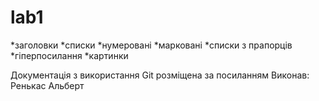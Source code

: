 # lab1    
*заголовки
*списки 
  *нумеровані
  *марковані
  *списки з прапорців
*гіперпосилання
*картинки

Документація з використання Git розміщена за посиланням
Виконав: Ренькас Альберт